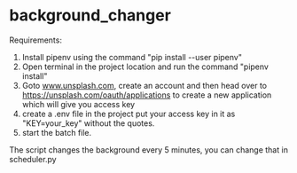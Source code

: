 # background_changer

Requirements:
1) Install pipenv using the command "pip install --user pipenv"
2) Open terminal in the project location and run the command "pipenv install"
3) Goto www.unsplash.com, create an account and then head over to https://unsplash.com/oauth/applications 
to create a new application which will give you access key
4) create a .env file in the project put your access key in it as "KEY=your_key" without the quotes.
5) start the batch file.

The script changes the background every 5 minutes, you can change that in scheduler.py
